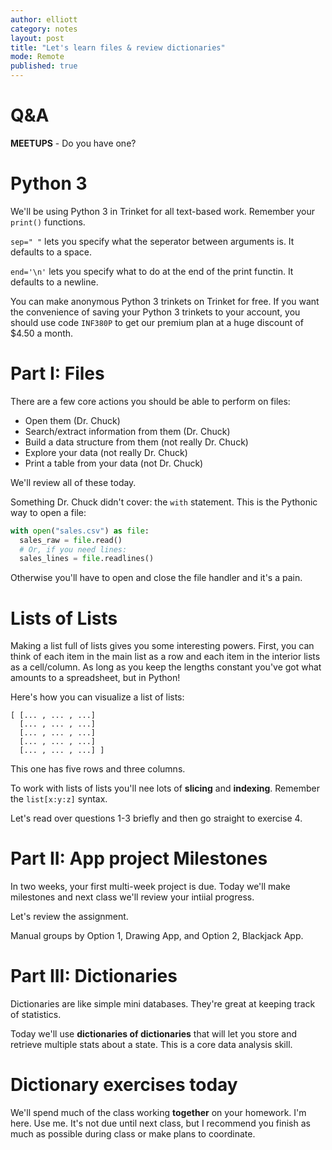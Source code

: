 ```yaml
---
author: elliott
category: notes
layout: post
title: "Let's learn files & review dictionaries"
mode: Remote
published: true
---
```


# Q&A

**MEETUPS** - Do you have one?

# Python 3

We'll be using Python 3 in Trinket for all text-based work.  Remember your `print()` functions.

`sep=" "` lets you specify what the seperator between arguments is.  It defaults to a space.

`end='\n'` lets you specify what to do at the end of the print functin.  It defaults to a newline.

You can make anonymous Python 3 trinkets on Trinket for free.  If you want the convenience of saving your
Python 3 trinkets to your account, you should use code `INF380P` to get our premium plan at a huge discount of $4.50 a month.

# Part I: Files

There are a few core actions you should be able to perform on files:

* Open them (Dr. Chuck)
* Search/extract information from them (Dr. Chuck)
* Build a data structure from them (not really Dr. Chuck)
* Explore your data (not really Dr. Chuck)
* Print a table from your data (not Dr. Chuck)

We'll review all of these today.

Something Dr. Chuck didn't cover: the `with` statement.  This is the Pythonic way to open a file:

```python
with open("sales.csv") as file:
  sales_raw = file.read()
  # Or, if you need lines:
  sales_lines = file.readlines()
```

Otherwise you'll have to open and close the file handler and it's a pain.

# Lists of Lists

Making a list full of lists gives you some interesting powers.  First, you can think of each item in
the main list as a row and each item in the interior lists as a cell/column.  As long as you keep the lengths
constant you've got what amounts to a spreadsheet, but in Python!

Here's how you can visualize a list of lists:

```
[ [... , ... , ...]
  [... , ... , ...]
  [... , ... , ...]
  [... , ... , ...]
  [... , ... , ...] ]
```

This one has five rows and three columns.

To work with lists of lists you'll nee lots of **slicing** and **indexing**.  Remember the `list[x:y:z]` syntax.

Let's read over questions 1-3 briefly and then go straight to exercise 4.


# Part II: App project Milestones

In two weeks, your first multi-week project is due. Today we'll make milestones and next class we'll review your intiial progress.


Let's review the assignment.

Manual groups by Option 1, Drawing App, and Option 2, Blackjack App.

# Part III: Dictionaries

Dictionaries are like simple mini databases.  They're great at keeping track of statistics.

Today we'll use **dictionaries of dictionaries** that will let you store and retrieve multiple stats about a state. This
is a core data analysis skill.


# Dictionary exercises today

We'll spend much of the class working **together** on your homework.  I'm here. Use me.
It's not due until next class, but I recommend you finish as much as possible during class or make plans to coordinate.

